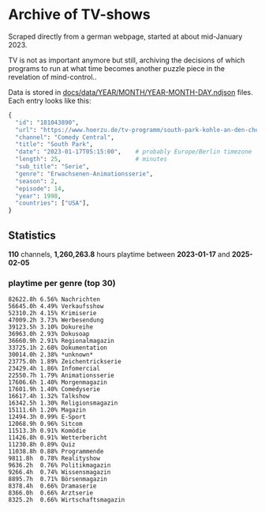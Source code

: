 # Archive of TV-shows

Scraped directly from a german webpage, started at about mid-January 2023.

TV is not as important anymore but still, archiving the decisions of which programs to run at what time
becomes another puzzle piece in the revelation of mind-control.. 

Data is stored in [docs/data/YEAR/MONTH/YEAR-MONTH-DAY.ndjson](docs/data/) files. 
Each entry looks like this:

```python
{
  "id": "181043890", 
  "url": "https://www.hoerzu.de/tv-programm/south-park-kohle-an-den-chefkoch/bid_181043890/", 
  "channel": "Comedy Central", 
  "title": "South Park", 
  "date": "2023-01-17T05:15:00",    # probably Europe/Berlin timezone 
  "length": 25,                     # minutes 
  "sub_title": "Serie", 
  "genre": "Erwachsenen-Animationsserie", 
  "season": 2, 
  "episode": 14, 
  "year": 1998, 
  "countries": ["USA"],
}
```

## Statistics

**110** channels, **1,260,263.8** hours playtime between **2023-01-17** and **2025-02-05**


### playtime per genre (top 30)

    82622.8h 6.56% Nachrichten
    56645.0h 4.49% Verkaufsshow
    52310.2h 4.15% Krimiserie
    47009.2h 3.73% Werbesendung
    39123.5h 3.10% Dokureihe
    36963.0h 2.93% Dokusoap
    36660.9h 2.91% Regionalmagazin
    33725.1h 2.68% Dokumentation
    30014.0h 2.38% *unknown*
    23775.0h 1.89% Zeichentrickserie
    23429.4h 1.86% Infomercial
    22550.7h 1.79% Animationsserie
    17606.6h 1.40% Morgenmagazin
    17601.9h 1.40% Comedyserie
    16617.4h 1.32% Talkshow
    16342.5h 1.30% Religionsmagazin
    15111.6h 1.20% Magazin
    12494.3h 0.99% E-Sport
    12068.9h 0.96% Sitcom
    11513.3h 0.91% Komödie
    11426.8h 0.91% Wetterbericht
    11230.8h 0.89% Quiz
    11038.8h 0.88% Programmende
    9811.8h  0.78% Realityshow
    9636.2h  0.76% Politikmagazin
    9266.4h  0.74% Wissensmagazin
    8895.7h  0.71% Börsenmagazin
    8378.4h  0.66% Dramaserie
    8366.0h  0.66% Arztserie
    8325.2h  0.66% Wirtschaftsmagazin
